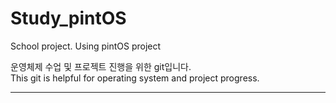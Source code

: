 # Study_pintOS
School project. Using pintOS  project

운영체제 수업 및 프로젝트 진행을 위한 git입니다.<br>
This git is helpful for operating system and project progress.

<hr>
